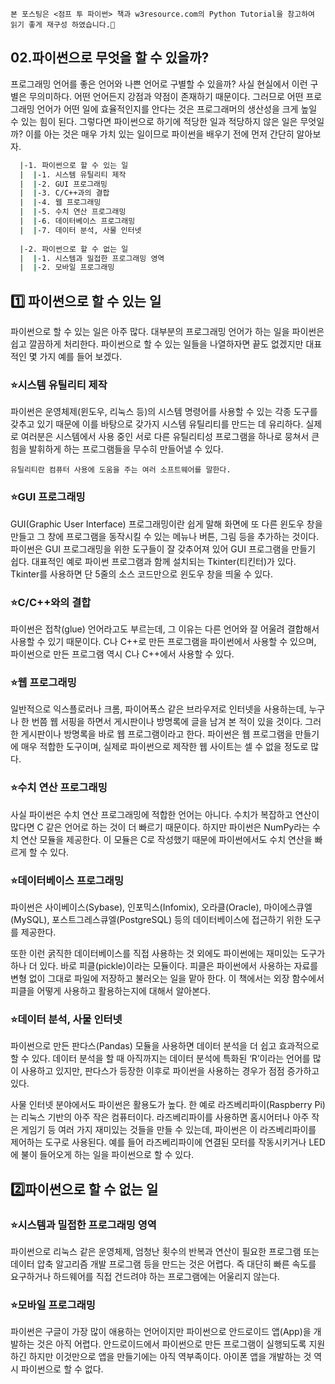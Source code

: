 
```
본 포스팅은 <점프 투 파이썬> 책과 w3resource.com의 Python Tutorial을 참고하여  
읽기 좋게 재구성 하였습니다.💛
```

## 02.파이썬으로 무엇을 할 수 있을까?

프로그래밍 언어를 좋은 언어와 나쁜 언어로 구별할 수 있을까? 사실 현실에서 이런 구별은 무의미하다. 
어떤 언어든지 강점과 약점이 존재하기 때문이다. 그러므로 어떤 프로그래밍 언어가 어떤 일에 효율적인지를 안다는 것은 
프로그래머의 생산성을 크게 높일 수 있는 힘이 된다. 그렇다면 파이썬으로 하기에 적당한 일과 적당하지 않은 일은 무엇일까? 
이를 아는 것은 매우 가치 있는 일이므로 파이썬을 배우기 전에 먼저 간단히 알아보자.

``` bash
  |-1. 파이썬으로 할 수 있는 일
  |  |-1. 시스템 유틸리티 제작
  |  |-2. GUI 프로그래밍
  |  |-3. C/C++과의 결합
  |  |-4. 웹 프로그래밍
  |  |-5. 수치 연산 프로그래밍
  |  |-6. 데이터베이스 프로그래밍
  |  |-7. 데이터 분석, 사물 인터넷
  
  |-2. 파이썬으로 할 수 없는 일
  |  |-1. 시스템과 밀접한 프로그래밍 영역
  |  |-2. 모바일 프로그래밍
```



## 1️⃣ 파이썬으로 할 수 있는 일


파이썬으로 할 수 있는 일은 아주 많다. 대부분의 프로그래밍 언어가 하는 일을 파이썬은 쉽고 깔끔하게 처리한다.
파이썬으로 할 수 있는 일들을 나열하자면 끝도 없겠지만 대표적인 몇 가지 예를 들어 보겠다.

### ⭐️시스템 유틸리티 제작
파이썬은 운영체제(윈도우, 리눅스 등)의 시스템 명령어를 사용할 수 있는 각종 도구를 갖추고 있기 때문에 이를 바탕으로 갖가지 
시스템 유틸리티를 만드는 데 유리하다. 실제로 여러분은 시스템에서 사용 중인 서로 다른 유틸리티성 프로그램을 하나로 뭉쳐서 
큰 힘을 발휘하게 하는 프로그램들을 무수히 만들어낼 수 있다.

```
유틸리티란 컴퓨터 사용에 도움을 주는 여러 소프트웨어를 말한다.
```

### ⭐️GUI 프로그래밍
GUI(Graphic User Interface) 프로그래밍이란 쉽게 말해 화면에 또 다른 윈도우 창을 만들고 그 창에 프로그램을 동작시킬 수 있는
메뉴나 버튼, 그림 등을 추가하는 것이다. 파이썬은 GUI 프로그래밍을 위한 도구들이 잘 갖추어져 있어 GUI 프로그램을 만들기 쉽다. 
대표적인 예로 파이썬 프로그램과 함께 설치되는 Tkinter(티킨터)가 있다. Tkinter를 사용하면 단 5줄의 소스 코드만으로 윈도우 창을 띄울 수 있다.



### ⭐️C/C++와의 결합
파이썬은 접착(glue) 언어라고도 부르는데, 그 이유는 다른 언어와 잘 어울려 결합해서 사용할 수 있기 때문이다. 
C나 C++로 만든 프로그램을 파이썬에서 사용할 수 있으며, 파이썬으로 만든 프로그램 역시 C나 C++에서 사용할 수 있다.



### ⭐️웹 프로그래밍
일반적으로 익스플로러나 크롬, 파이어폭스 같은 브라우저로 인터넷을 사용하는데, 누구나 한 번쯤 웹 서핑을 하면서 게시판이나 방명록에 글을 남겨 
본 적이 있을 것이다. 그러한 게시판이나 방명록을 바로 웹 프로그램이라고 한다. 파이썬은 웹 프로그램을 만들기에 매우 적합한 도구이며, 
실제로 파이썬으로 제작한 웹 사이트는 셀 수 없을 정도로 많다.



### ⭐️수치 연산 프로그래밍
사실 파이썬은 수치 연산 프로그래밍에 적합한 언어는 아니다. 수치가 복잡하고 연산이 많다면 C 같은 언어로 하는 것이 더 빠르기 때문이다. 
하지만 파이썬은 NumPy라는 수치 연산 모듈을 제공한다. 이 모듈은 C로 작성했기 때문에 파이썬에서도 수치 연산을 빠르게 할 수 있다.




### ⭐️데이터베이스 프로그래밍
파이썬은 사이베이스(Sybase), 인포믹스(Infomix), 오라클(Oracle), 마이에스큐엘(MySQL), 포스트그레스큐엘(PostgreSQL) 등의 데이터베이스에 
접근하기 위한 도구를 제공한다.


또한 이런 굵직한 데이터베이스를 직접 사용하는 것 외에도 파이썬에는 재미있는 도구가 하나 더 있다. 바로 피클(pickle)이라는 모듈이다. 
피클은 파이썬에서 사용하는 자료를 변형 없이 그대로 파일에 저장하고 불러오는 일을 맡아 한다. 이 책에서는 외장 함수에서 피클을 어떻게 
사용하고 활용하는지에 대해서 알아본다.



### ⭐️데이터 분석, 사물 인터넷
파이썬으로 만든 판다스(Pandas) 모듈을 사용하면 데이터 분석을 더 쉽고 효과적으로 할 수 있다. 데이터 분석을 할 때 아직까지는 데이터 분석에 
특화된 ‘R’이라는 언어를 많이 사용하고 있지만, 판다스가 등장한 이후로 파이썬을 사용하는 경우가 점점 증가하고 있다.


사물 인터넷 분야에서도 파이썬은 활용도가 높다. 한 예로 라즈베리파이(Raspberry Pi)는 리눅스 기반의 아주 작은 컴퓨터이다. 
라즈베리파이를 사용하면 홈시어터나 아주 작은 게임기 등 여러 가지 재미있는 것들을 만들 수 있는데, 파이썬은 이 라즈베리파이를 
제어하는 도구로 사용된다. 예를 들어 라즈베리파이에 연결된 모터를 작동시키거나 LED에 불이 들어오게 하는 일을 파이썬으로 할 수 있다.



## 2️⃣파이썬으로 할 수 없는 일


### ⭐️시스템과 밀접한 프로그래밍 영역
파이썬으로 리눅스 같은 운영체제, 엄청난 횟수의 반복과 연산이 필요한 프로그램 또는 데이터 압축 알고리즘 개발 프로그램 등을 만드는 것은 어렵다.
즉 대단히 빠른 속도를 요구하거나 하드웨어를 직접 건드려야 하는 프로그램에는 어울리지 않는다.



### ⭐️모바일 프로그래밍
파이썬은 구글이 가장 많이 애용하는 언어이지만 파이썬으로 안드로이드 앱(App)을 개발하는 것은 아직 어렵다. 안드로이드에서 파이썬으로 
만든 프로그램이 실행되도록 지원하긴 하지만 이것만으로 앱을 만들기에는 아직 역부족이다. 아이폰 앱을 개발하는 것 역시 파이썬으로 할 수 없다.
